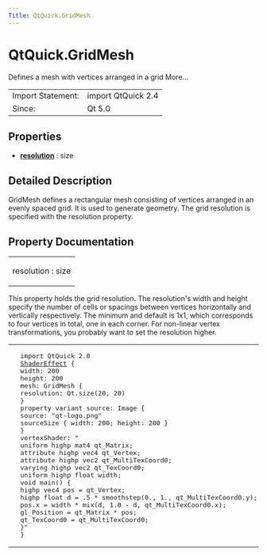 ```yaml
---
Title: QtQuick.GridMesh
---
```


# QtQuick.GridMesh

<span class="subtitle"></span>
<!-- $$$GridMesh-brief -->
<p>Defines a mesh with vertices arranged in a grid More...</p>
<!-- @@@GridMesh -->
<table class="alignedsummary">
<tr><td class="memItemLeft rightAlign topAlign"> Import Statement:</td><td class="memItemRight bottomAlign"> import QtQuick 2.4</td></tr><tr><td class="memItemLeft rightAlign topAlign"> Since:</td><td class="memItemRight bottomAlign">  Qt 5.0</td></tr></table><ul>
</ul>
<h2 id="properties">Properties</h2>
<ul>
<li class="fn"><b><b><a href="#resolution-prop">resolution</a></b></b> : size</li>
</ul>
<!-- $$$GridMesh-description -->
<h2 id="details">Detailed Description</h2>
</p>
<p>GridMesh defines a rectangular mesh consisting of vertices arranged in an evenly spaced grid. It is used to generate geometry. The grid resolution is specified with the resolution property.</p>
<!-- @@@GridMesh -->
<h2>Property Documentation</h2>
<!-- $$$resolution -->
<table class="qmlname"><tr valign="top" id="resolution-prop"><td class="tblQmlPropNode"><p><span class="name">resolution</span> : <span class="type">size</span></p></td></tr></table><p>This property holds the grid resolution. The resolution's width and height specify the number of cells or spacings between vertices horizontally and vertically respectively. The minimum and default is 1x1, which corresponds to four vertices in total, one in each corner. For non-linear vertex transformations, you probably want to set the resolution higher.</p>
<table class="generic">
<tr valign="top"><td ><p class="centerAlign"><img src="https://assets.ubuntu.com/v1/37c9c1d5-declarative-gridmesh.png" alt="" /></p></td><td ><pre class="qml">import QtQuick 2.0
<span class="type"><a href="QtQuick.ShaderEffect.md">ShaderEffect</a></span> {
<span class="name">width</span>: <span class="number">200</span>
<span class="name">height</span>: <span class="number">200</span>
<span class="name">mesh</span>: <span class="name">GridMesh</span> {
<span class="name">resolution</span>: <span class="name">Qt</span>.<span class="name">size</span>(<span class="number">20</span>, <span class="number">20</span>)
}
property <span class="type">variant</span> <span class="name">source</span>: <span class="name">Image</span> {
<span class="name">source</span>: <span class="string">&quot;qt-logo.png&quot;</span>
<span class="type">sourceSize</span> { <span class="name">width</span>: <span class="number">200</span>; <span class="name">height</span>: <span class="number">200</span> }
}
<span class="name">vertexShader</span>: <span class="string">&quot;
uniform highp mat4 qt_Matrix;
attribute highp vec4 qt_Vertex;
attribute highp vec2 qt_MultiTexCoord0;
varying highp vec2 qt_TexCoord0;
uniform highp float width;
void main() {
highp vec4 pos = qt_Vertex;
highp float d = .5 * smoothstep(0., 1., qt_MultiTexCoord0.y);
pos.x = width * mix(d, 1.0 - d, qt_MultiTexCoord0.x);
gl_Position = qt_Matrix * pos;
qt_TexCoord0 = qt_MultiTexCoord0;
}&quot;</span>
}</pre>
</td></tr>
</table>
<!-- @@@resolution -->
<br/>
